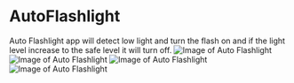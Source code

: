 # AutoFlashlight
Auto Flashlight app will detect low light and turn the flash on and if the light level increase to the safe level it will turn off.
![Image of Auto Flashlight](https://imgur.com/FgnNxMB)
![Image of Auto Flashlight](https://imgur.com/mcOpVIm)
![Image of Auto Flashlight](https://imgur.com/jRiF2CX)
![Image of Auto Flashlight](https://imgur.com/pUt3hxo)
